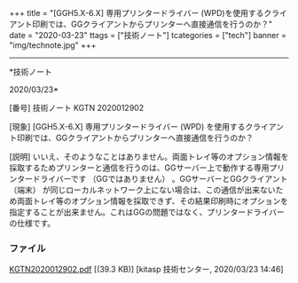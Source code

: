 ﻿+++
title = "[GGH5.X-6.X] 専用プリンタードライバー (WPD)を使用するクライアント印刷では、GGクライアントからプリンターへ直接通信を行うのか？"
date = "2020-03-23"
ttags = ["技術ノート"]
tcategories = ["tech"]
banner = "img/technote.jpg"
+++

-----------------------------------------------------------------------------------------------------------------------------

*技術ノート

2020/03/23*


[番号]
技術ノート KGTN 2020012902

[現象]
[GGH5.X-6.X] 専用プリンタードライバー (WPD)
を使用するクライアント印刷では、GGクライアントからプリンターへ直接通信を行うのか？

[説明]
いいえ、そのようなことはありません。両面トレイ等のオプション情報を採取するためプリンターと通信を行うのは、GGサーバー上で動作する専用プリンタードライバーです
（GGではありません） 。GGサーバーとGGクライアント （端末）
が同じローカルネットワーク上にない場合は、この通信が出来ないため両面トレイ等のオプション情報を採取できず、その結果印刷時にオプションを指定することが出来ません。これはGGの問題ではなく、プリンタードライバーの仕様です。


### ファイル





[KGTN2020012902.pdf](http://techreport.kitasp.net/attachments/download/4478/KGTN2020012902.pdf)
 [(39.3 KB)] [kitasp 技術センター, 2020/03/23
14:46]
